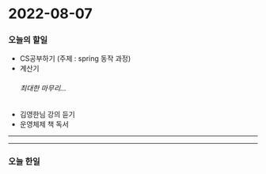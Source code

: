 2022-08-07
==========

### 오늘의 할일
* CS공부하기 (주제 : spring 동작 과정)
* 계산기
    ###### 최대한 마무리...
* 김영한님 강의 듣기
* 운영체제 책 독서

<hr/>
<hr/>

### 오늘 한일
